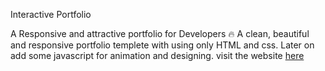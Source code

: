 Interactive Portfolio

A Responsive and attractive portfolio for Developers 🔥
A clean, beautiful and responsive portfolio templete with using only HTML and css. Later on add some javascript for animation and designing. visit the website [here](https://anujkumar7.github.io/Anuj-Portfolio/)
